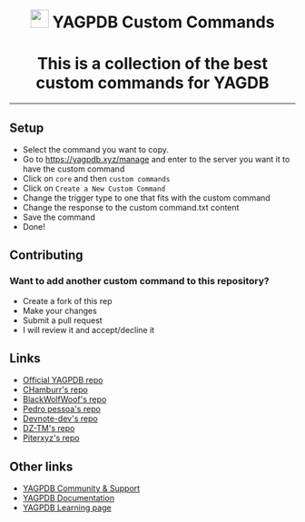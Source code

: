 #

<h1 align="center"><img src="https://yagpdb.xyz/static/img/logo_y.png" height=32px width=32px></img>&nbspYAGPDB Custom Commands</h1>


### <h1 align="center">This is a collection of the best custom commands for YAGDB</h1>

---

## Setup

- Select the command you want to copy.
- Go to https://yagpdb.xyz/manage and enter to the server you want it to have the custom command
- Click on `core` and then `custom commands`
- Click on `Create a New Custom Command`
- Change the trigger type to one that fits with the custom command
- Change the response to the custom command.txt content
- Save the command
- Done!

## Contributing

### Want to add another custom command to this repository?

- Create a fork of this rep
- Make your changes
- Submit a pull request
- I will review it and accept/decline it

## Links

- [Official YAGPDB repo](https://github.com/yagpdb-cc/yagpdb-cc)
- [CHamburr's repo](https://github.com/chamburr/yagpdb-cc)
- [BlackWolfWoof's repo](https://github.com/BlackWolfWoof/yagpdb-cc)
- [Pedro pessoa's repo](https://github.com/Pedro-Pessoa/yagpdb-cc)
- [Devnote-dev's repo](https://github.com/devnote-dev/yagpdb-ccs)
- [DZ-TM's repo](https://github.com/DZ-TM/Yagpdb.xyz)
- [Piterxyz's repo](https://github.com/Piterxyz/yagpdb-cc)

## Other links

- [YAGPDB Community & Support](https://discord.gg/4uY54rw) 
- [YAGPDB Documentation](https://docs.yagpdb.xyz/reference/templates)
- [YAGPDB Learning page](https://learn.yagpdb.xyz/) 
